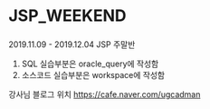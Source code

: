 # JSP_WEEKEND

###
2019.11.09 - 2019.12.04 JSP 주말반

1. SQL 실습부분은 oracle_query에 작성함
2. 소스코드 실습부분은 workspace에 작성함

강사님 블로그 위치
https://cafe.naver.com/ugcadman
